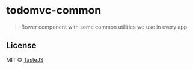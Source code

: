# todomvc-common

> Bower component with some common utilities we use in every app


## License

MIT © [TasteJS](http://tastejs.com)

